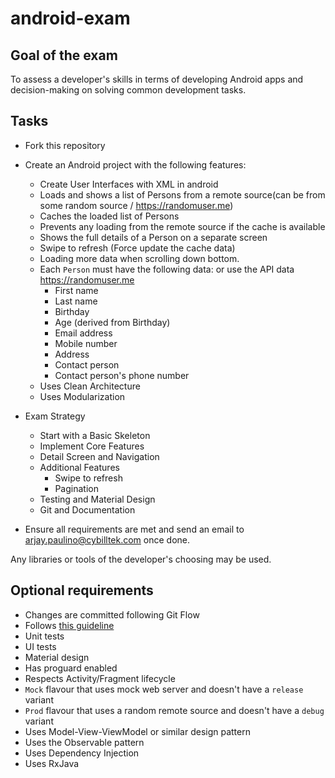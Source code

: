 # android-exam

## Goal of the exam ##
To assess a developer's skills in terms of developing Android apps and decision-making on solving common development tasks.

## Tasks ##

- Fork this repository
- Create an Android project with the following features:
    - Create User Interfaces with XML in android
    - Loads and shows a list of Persons from a remote source(can be from some random source / https://randomuser.me)
    - Caches the loaded list of Persons
    - Prevents any loading from the remote source if the cache is available
    - Shows the full details of a Person on a separate screen
    - Swipe to refresh (Force update the cache data)
    - Loading more data when scrolling down bottom.
    - Each `Person` must have the following data: or use the API data https://randomuser.me
        - First name
        - Last name
        - Birthday
        - Age (derived from Birthday)
        - Email address
        - Mobile number
        - Address
        - Contact person
        - Contact person's phone number
    - Uses Clean Architecture
    - Uses Modularization  

- Exam Strategy
    - Start with a Basic Skeleton
    - Implement Core Features
    - Detail Screen and Navigation
    - Additional Features
      - Swipe to refresh
      - Pagination
    - Testing and Material Design
    - Git and Documentation
- Ensure all requirements are met and send an email to arjay.paulino@cybilltek.com once done.

Any libraries or tools of the developer's choosing may be used.

## Optional requirements ##

- Changes are committed following Git Flow
- Follows [this guideline](https://github.com/ribot/android-guidelines)
- Unit tests
- UI tests
- Material design
- Has proguard enabled
- Respects Activity/Fragment lifecycle
- `Mock` flavour that uses mock web server and doesn't have a `release` variant
- `Prod` flavour that uses a random remote source and doesn't have a `debug` variant
- Uses Model-View-ViewModel or similar design pattern
- Uses the Observable pattern
- Uses Dependency Injection
- Uses RxJava
